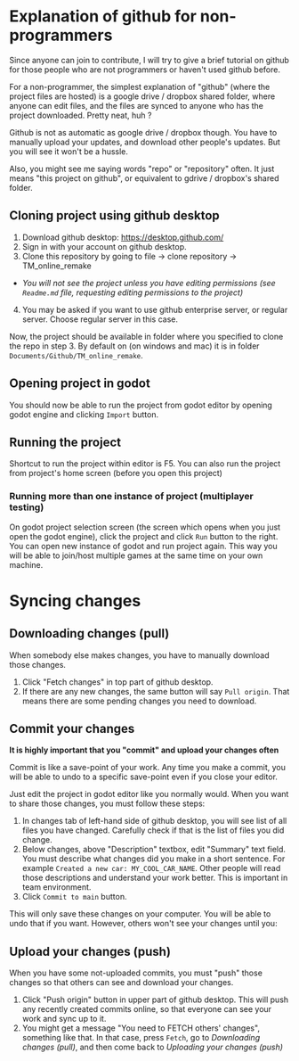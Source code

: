 # Explanation of github for non-programmers
Since anyone can join to contribute, I will try to give a brief tutorial on github for those people who are not programmers or haven't used github before.

For a non-programmer, the simplest explanation of "github" (where the project files are hosted) is a google drive / dropbox shared folder, where anyone can edit files, and the files are synced to anyone who has the project downloaded. Pretty neat, huh ?

Github is not as automatic as google drive / dropbox though. You have to manually upload your updates, and download other people's updates. But you will see it won't be a hussle.

Also, you might see me saying words "repo" or "repository" often. It just means "this project on github", or equivalent to gdrive / dropbox's shared folder.

## Cloning project using github desktop
1. Download github desktop: https://desktop.github.com/
2. Sign in with your account on github desktop.
3. Clone this repository by going to file -> clone repository -> TM_online_remake
  - *You will not see the project unless you have editing permissions (see `Readme.md` file, requesting editing permissions to the project)*
4. You may be asked if you want to use github enterprise server, or regular server. Choose regular server in this case.

Now, the project should be available in folder where you specified to clone the repo in step 3. By default on (on windows and mac) it is in folder `Documents/Github/TM_online_remake`.

## Opening project in godot
You should now be able to run the project from godot editor by opening godot engine and clicking `Import` button.

## Running the project
Shortcut to run the project within editor is F5. You can also run the project from project's home screen (before you open this project)

### Running more than one instance of project (multiplayer testing)
On godot project selection screen (the screen which opens when you just open the godot engine), click the project and click `Run` button to the right. You can open new instance of godot and run project again. This way you will be able to join/host multiple games at the same time on your own machine.

# Syncing changes
## Downloading changes (pull)
When somebody else makes changes, you have to manually download those changes.
1. Click "Fetch changes" in top part of github desktop.
2. If there are any new changes, the same button will say `Pull origin`. That means there are some pending changes you need to download.

## Commit your changes
**It is highly important that you "commit" and upload your changes often**

Commit is like a save-point of your work. Any time you make a commit, you will be able to undo to a specific save-point even if you close your editor.

Just edit the project in godot editor like you normally would. When you want to share those changes, you must follow these steps:
1. In changes tab of left-hand side of github desktop, you will see list of all files you have changed. Carefully check if that is the list of files you did change.
2. Below changes, above "Description" textbox, edit "Summary" text field. You must describe what changes did you make in a short sentence. For example `Created a new car: MY_COOL_CAR_NAME`. Other people will read those descriptions and understand your work better. This is important in team environment.
3. Click `Commit to main` button.

This will only save these changes on your computer. You will be able to undo that if you want. However, others won't see your changes until you:
## Upload your changes (push)
When you have some not-uploaded commits, you must "push" those changes so that others can see and download your changes.

1. Click "Push origin" button in upper part of github desktop. This will push any recently created commits online, so that everyone can see your work and sync up to it.
2. You might get a message "You need to FETCH others' changes", something like that. In that case, press `Fetch`, go to *Downloading changes (pull)*, and then come back to *Uploading your changes (push)*
